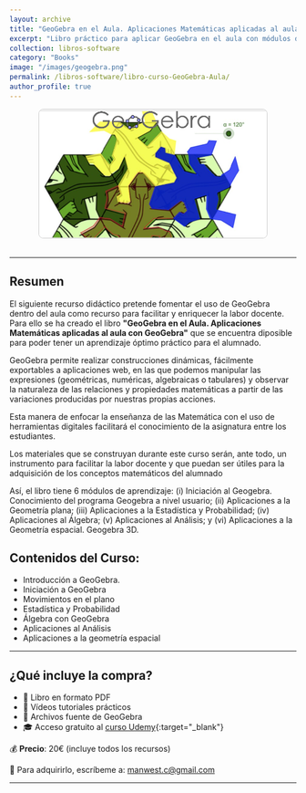 ```yaml
---
layout: archive
title: "GeoGebra en el Aula. Aplicaciones Matemáticas aplicadas al aula con GeoGebra"
excerpt: "Libro práctico para aplicar GeoGebra en el aula con módulos de geometría, estadística, álgebra y análisis. Incluye acceso gratuito a un curso de Udemy y materiales descargables."
collection: libros-software
category: "Books"
image: "/images/geogebra.png"
permalink: /libros-software/libro-curso-GeoGebra-Aula/
author_profile: true
---
```


<div style="text-align: center;">
  <img src="/images/courses/geogebra.jpg" alt="Curso GeoGebra" width="400" style="border-radius: 8px; border: 1px solid #ccc; margin-bottom: 1rem;">
</div>

---

## Resumen

El siguiente recurso didáctico pretende fomentar el uso de GeoGebra dentro del aula como recurso para facilitar y enriquecer la labor docente. Para ello se ha creado el libro **"GeoGebra en el Aula. Aplicaciones Matemáticas aplicadas al aula con GeoGebra"** que se encuentra diposible para poder tener un aprendizaje óptimo práctico para el alumnado.

GeoGebra permite realizar construcciones dinámicas, fácilmente exportables a aplicaciones web, en las que podemos manipular las expresiones (geométricas, numéricas, algebraicas o tabulares) y observar la naturaleza de las relaciones y propiedades matemáticas a partir de las variaciones producidas por nuestras propias acciones.

Esta manera de enfocar la enseñanza de las Matemática con el uso de herramientas digitales  facilitará el conocimiento de la asignatura entre los estudiantes.

Los materiales que se construyan durante este curso serán, ante todo, un instrumento para facilitar la labor docente y que puedan ser útiles para la adquisición de los conceptos matemáticos del alumnado

Así, el libro tiene 6 módulos de aprendizaje: (i) Iniciación al Geogebra. Conocimiento del programa Geogebra a nivel usuario; (ii) Aplicaciones a la Geometría plana; (iii) Aplicaciones a la Estadística y Probabilidad; (iv) Aplicaciones al Álgebra; (v) Aplicaciones al Análisis; y (vi) Aplicaciones a la Geometría espacial. Geogebra 3D.

## Contenidos del Curso:

- Introducción a GeoGebra.
- Iniciación a GeoGebra
- Movimientos en el plano
- Estadística y Probabilidad
- Álgebra con GeoGebra
- Aplicaciones al Análisis
- Aplicaciones a la geometría espacial

---

## ¿Qué incluye la compra?

- 📕 Libro en formato PDF  
- 🎥 Vídeos tutoriales prácticos  
- 📂 Archivos fuente de GeoGebra  
- 🎓 Acceso gratuito al [curso Udemy](https://www.udemy.com/course/matematicas-geogebra/?couponCode=JUL_2025){:target="_blank"}

💰 **Precio**: 20€ (incluye todos los recursos)

📩 Para adquirirlo, escríbeme a: [manwest.c@gmail.com](mailto:manwest.c@gmail.com)

---

<!--
<div style="text-align:center; margin: 2rem 0;">
  <img src="/images/geogebra.png" width="320" height="300" alt="Portada del libro GeoGebra en el Aula">
</div>
-->

<!-- SEO Structured Data -->
<script type="application/ld+json">
{
  "@context": "https://schema.org",
  "@type": "Book",
  "name": "GeoGebra en el Aula. Aplicaciones Matemáticas aplicadas al aula con GeoGebra",
  "author": {
    "@type": "Person",
    "name": "Manuel Castillo-Cara"
  },
  "description": "Libro educativo para el uso práctico de GeoGebra en el aula. Incluye módulos sobre geometría, álgebra, estadística, análisis y geometría 3D, además de recursos descargables y acceso a curso online.",
  "image": "{{ site.url }}/images/geogebra.png",
  "url": "{{ site.url }}{{ page.url }}",
  "publisher": {
    "@type": "Organization",
    "name": "Autoedición"
  },
  "offers": {
    "@type": "Offer",
    "price": "20.00",
    "priceCurrency": "EUR",
    "availability": "https://schema.org/InStock",
    "url": "{{ site.url }}{{ page.url }}"
  }
}
</script>

<script 
  src="https://www.paypal.com/sdk/js?client-id=BAAFLtzEbhR-v2Nk6YVEdhvWJzPrGcmQm4dOmmv6DDKyXomXKpToxESEA_da2HErs94WB2HVZrH396-SUg&components=hosted-buttons&disable-funding=venmo&currency=EUR">
</script>

<div id="paypal-container-UX7UBGJ8TCPTW"></div>
<script>
  paypal.HostedButtons({
    hostedButtonId: "UX7UBGJ8TCPTW",
  }).render("#paypal-container-UX7UBGJ8TCPTW")
</script>
